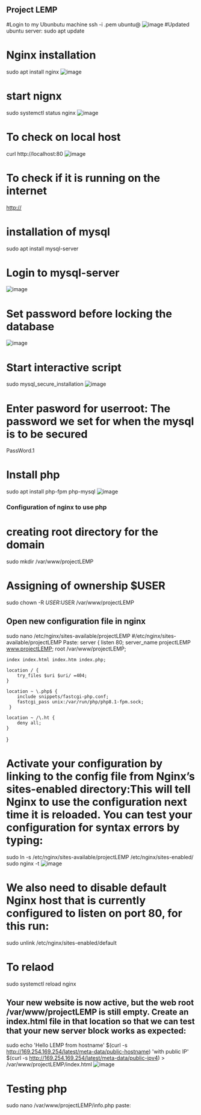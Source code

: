 ## Project LEMP
#Login to my Ubunbutu machine
ssh -i <private-key-name>.pem ubuntu@<Public-IP-address>
![image](https://user-images.githubusercontent.com/53397202/190856424-7e99942a-13f3-41c8-b63b-a7506bd62a77.png)
#Updated ubuntu server: 
  sudo apt update
 # Nginx installation
  sudo apt install nginx
  ![image](https://user-images.githubusercontent.com/53397202/190856697-6723b939-2370-4ab4-aca3-5e1b353caa11.png)
# start nignx
  sudo systemctl status nginx
  ![image](https://user-images.githubusercontent.com/53397202/190856816-29f1a2c5-cb29-4152-8164-a0d07a6267a1.png)
# To check on local host
 curl http://localhost:80
  ![image](https://user-images.githubusercontent.com/53397202/190856910-2e23bc3a-6794-4560-b6ec-327c5f712d27.png)
# To check if it is running on the internet
 [ http://](http://<Public-IP-Address>:80)
  # installation of mysql
  sudo apt install mysql-server
# Login to mysql-server
  ![image](https://user-images.githubusercontent.com/53397202/190857686-145e6b85-ba35-4ddb-8014-cc8dc81041ad.png)
# Set password before locking the database
  ![image](https://user-images.githubusercontent.com/53397202/190857874-1e90d858-f029-4ba5-8f12-09b4e4b9089c.png)
# Start interactive script
  sudo mysql_secure_installation
  ![image](https://user-images.githubusercontent.com/53397202/190857939-ac5b4620-8ae5-4397-a654-6e3e761b5f22.png)
# Enter pasword for userroot: The password we set for when the mysql is to be secured
  PassWord.1
  # Install php
  sudo apt install php-fpm php-mysql
  ![image](https://user-images.githubusercontent.com/53397202/190861086-f16403f4-89db-4971-bacd-8173f638cb82.png)
### Configuration of nginx  to use php
  # creating root directory for the domain
  sudo mkdir /var/www/projectLEMP
  # Assigning of ownership $USER
  sudo chown -R $USER:$USER /var/www/projectLEMP
  
 ## Open new configuration file in nginx
  sudo nano /etc/nginx/sites-available/projectLEMP
 #/etc/nginx/sites-available/projectLEMP
Paste:
server {
    listen 80;
    server_name projectLEMP www.projectLEMP;
    root /var/www/projectLEMP;

    index index.html index.htm index.php;

    location / {
        try_files $uri $uri/ =404;
    }

    location ~ \.php$ {
        include snippets/fastcgi-php.conf;
        fastcgi_pass unix:/var/run/php/php8.1-fpm.sock;
     }

    location ~ /\.ht {
        deny all;
    }

} 
  # Activate your configuration by linking to the config file from Nginx’s sites-enabled directory:This will tell Nginx to use the configuration next time it is reloaded. You can test your configuration for syntax errors by typing:
  sudo ln -s /etc/nginx/sites-available/projectLEMP /etc/nginx/sites-enabled/
  sudo nginx -t
 ![image](https://user-images.githubusercontent.com/53397202/190862000-24524f33-f93d-4c7b-9638-4fa283083ad6.png)
 # We also need to disable default Nginx host that is currently configured to listen on port 80, for this run:
  sudo unlink /etc/nginx/sites-enabled/default
  # To relaod
  sudo systemctl reload nginx
  ## Your new website is now active, but the web root /var/www/projectLEMP is still empty. Create an index.html file in that location so that we can test that your new server block works as expected:
 sudo echo 'Hello LEMP from hostname' $(curl -s http://169.254.169.254/latest/meta-data/public-hostname) 'with public IP' $(curl -s http://169.254.169.254/latest/meta-data/public-ipv4) > /var/www/projectLEMP/index.html
  ![image](https://user-images.githubusercontent.com/53397202/190863179-493aecf6-3870-4262-ae35-8a45e6c2560b.png)
 # Testing php
 sudo nano /var/www/projectLEMP/info.php
  paste:
  <?php
phpinfo();
http://18.217.25.146/info.php
![image](https://user-images.githubusercontent.com/53397202/190863482-b3312250-acc2-4547-857c-37db46ae549b.png)

![image](https://user-images.githubusercontent.com/53397202/190863797-51cfe637-b599-45af-b8d6-814a55df0e34.png)
# Remove PHP Page when you are done
sudo rm /var/www/your_domain/info.php
# Login to mysql Database and create new database
CREATE DATABASE `example_database`;
The name of the database  `example_database'
![image](https://user-images.githubusercontent.com/53397202/190865137-f12d3ff5-de6b-455c-a21f-0e1ed9fdcb5e.png)
# To create new user on the database: create a new user and grant him full privileges on the database you have just created.
CREATE USER 'example_user'@'%' IDENTIFIED WITH mysql_native_password BY 'xxxxxxxxx.';
GRANT ALL ON example_database.* TO 'example_user'@'%';
![image](https://user-images.githubusercontent.com/53397202/190865476-d6e82334-1942-4186-954c-347ce9aef30c.png)
![image](https://user-images.githubusercontent.com/53397202/190865552-ec31a6ed-caac-49d7-a77a-57a2e37725c6.png)
# Create TO-DO-LIST (Create new table
![image](https://user-images.githubusercontent.com/53397202/190865943-91d8676f-42c8-4486-bb8e-69da81d2a8a8.png)

CREATE TABLE example_database.todo_list (   
 item_id INT AUTO_INCREMENT,
content VARCHAR(255),
PRIMARY KEY(item_id)
);
Insert values into the table created: INSERT INTO example_database.todo_list (content) VALUES ("My first important item");
Query your table: SELECT * FROM example_database.todo_list;
exit
# create a PHP script that will connect to MySQL and query for your content. Create a new PHP file in your custom web root directory using your preferred editor. We’ll use vi for that:

nano /var/www/projectLEMP/todo_list.php



 
